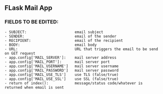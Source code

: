 ## FLask Mail App

### FIELDS TO BE EDITED:
    - SUBJECT:                      email subject
    - SENDER:                       email of the sender
    - RECIPIENT:                    email of the recipient
    - BODY:                         email body
    - URL:                          URL that triggers the email to be send on GET request
    - app.config['MAIL_SERVER']:    mail server address
    - app.config['MAIL_PORT']:      mail server port
    - app.config['MAIL_USERNAME']   mail server username
    - app.config['MAIL_PASSWORD']   mail server password
    - app.config['MAIL_USE_TLS']    use TLS (false/true)
    - app.config['MAIL_USE_SSL']    use SSL (false/true)
    - return of index():            message/status code/whatever is returned when email is sent